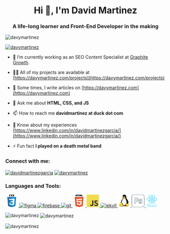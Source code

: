 <h1 align="center">Hi 👋, I'm David Martinez</h1>
<h3 align="center">A life-long learner and Front-End Developer in the making</h3>

<p align="left"> <img src="https://komarev.com/ghpvc/?username=davymartinez&label=Profile%20views&color=0e75b6&style=flat" alt="davymartinez" /> </p>

<p align="left"> <a href="https://github.com/ryo-ma/github-profile-trophy"><img src="https://github-profile-trophy.vercel.app/?username=davymartinez" alt="davymartinez" /></a> </p>

- 🔭 I’m currently working as an SEO Content Specialist at [Graphite Growth](https://graphite.io).

- 👨‍💻 All of my projects are available at [https://davymartinez.com/projects](https://davymartinez.com/projects)

- 📝 Some times, I write articles on [https://davymartinez.com](https://davymartinez.com)

- 💬 Ask me about **HTML, CSS, and JS**

- 📫 How to reach me **davidmartinez at duck dot com**

- 📄 Know about my experiences [https://www.linkedin.com/in/davidmartinezgarcia/](https://www.linkedin.com/in/davidmartinezgarcia/)

- ⚡ Fun fact **I played on a death metal band**

<h3 align="left">Connect with me:</h3>
<p align="left">
<a href="https://linkedin.com/in/davidmartinezgarcia" target="blank"><img align="center" src="https://raw.githubusercontent.com/rahuldkjain/github-profile-readme-generator/master/src/images/icons/Social/linked-in-alt.svg" alt="davidmartinezgarcia" height="30" width="40" /></a>
<a href="https://codesandbox.com/davymartinez" target="blank"><img align="center" src="https://raw.githubusercontent.com/rahuldkjain/github-profile-readme-generator/master/src/images/icons/Social/codesandbox.svg" alt="davymartinez" height="30" width="40" /></a>
</p>

<h3 align="left">Languages and Tools:</h3>
<p align="left"> <a href="https://www.w3schools.com/css/" target="_blank" rel="noreferrer"> <img src="https://raw.githubusercontent.com/devicons/devicon/master/icons/css3/css3-original-wordmark.svg" alt="css3" width="40" height="40"/> </a> <a href="https://www.figma.com/" target="_blank" rel="noreferrer"> <img src="https://www.vectorlogo.zone/logos/figma/figma-icon.svg" alt="figma" width="40" height="40"/> </a> <a href="https://firebase.google.com/" target="_blank" rel="noreferrer"> <img src="https://www.vectorlogo.zone/logos/firebase/firebase-icon.svg" alt="firebase" width="40" height="40"/> </a> <a href="https://git-scm.com/" target="_blank" rel="noreferrer"> <img src="https://www.vectorlogo.zone/logos/git-scm/git-scm-icon.svg" alt="git" width="40" height="40"/> </a> <a href="https://www.w3.org/html/" target="_blank" rel="noreferrer"> <img src="https://raw.githubusercontent.com/devicons/devicon/master/icons/html5/html5-original-wordmark.svg" alt="html5" width="40" height="40"/> </a> <a href="https://developer.mozilla.org/en-US/docs/Web/JavaScript" target="_blank" rel="noreferrer"> <img src="https://raw.githubusercontent.com/devicons/devicon/master/icons/javascript/javascript-original.svg" alt="javascript" width="40" height="40"/> </a> <a href="https://jekyllrb.com/" target="_blank" rel="noreferrer"> <img src="https://www.vectorlogo.zone/logos/jekyllrb/jekyllrb-icon.svg" alt="jekyll" width="40" height="40"/> </a> <a href="https://www.linux.org/" target="_blank" rel="noreferrer"> <img src="https://raw.githubusercontent.com/devicons/devicon/master/icons/linux/linux-original.svg" alt="linux" width="40" height="40"/> </a> <a href="https://www.photoshop.com/en" target="_blank" rel="noreferrer"> <img src="https://raw.githubusercontent.com/devicons/devicon/master/icons/photoshop/photoshop-line.svg" alt="photoshop" width="40" height="40"/> </a> <a href="https://reactjs.org/" target="_blank" rel="noreferrer"> <img src="https://raw.githubusercontent.com/devicons/devicon/master/icons/react/react-original-wordmark.svg" alt="react" width="40" height="40"/> </a> </p>

<p><img align="left" src="https://github-readme-stats.vercel.app/api/top-langs?username=davymartinez&show_icons=true&locale=en&layout=compact" alt="davymartinez" /></p>

<p>&nbsp;<img align="center" src="https://github-readme-stats.vercel.app/api?username=davymartinez&show_icons=true&locale=en" alt="davymartinez" /></p>

<p><img align="center" src="https://github-readme-streak-stats.herokuapp.com/?user=davymartinez&" alt="davymartinez" /></p>
